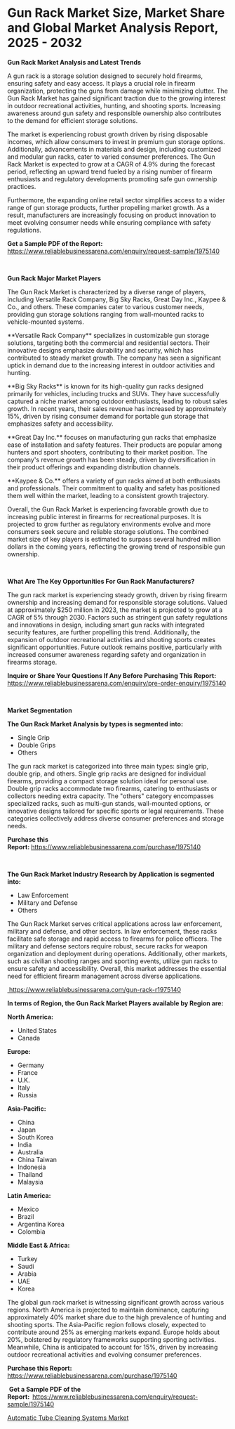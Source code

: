 <p><h1>Gun Rack Market Size, Market Share and Global Market Analysis Report, 2025 - 2032</h1></p><p><strong>Gun Rack Market Analysis and Latest Trends</strong></p>
<p><p>A gun rack is a storage solution designed to securely hold firearms, ensuring safety and easy access. It plays a crucial role in firearm organization, protecting the guns from damage while minimizing clutter. The Gun Rack Market has gained significant traction due to the growing interest in outdoor recreational activities, hunting, and shooting sports. Increasing awareness around gun safety and responsible ownership also contributes to the demand for efficient storage solutions.</p><p>The market is experiencing robust growth driven by rising disposable incomes, which allow consumers to invest in premium gun storage options. Additionally, advancements in materials and design, including customized and modular gun racks, cater to varied consumer preferences. The Gun Rack Market is expected to grow at a CAGR of 4.9% during the forecast period, reflecting an upward trend fueled by a rising number of firearm enthusiasts and regulatory developments promoting safe gun ownership practices.</p><p>Furthermore, the expanding online retail sector simplifies access to a wider range of gun storage products, further propelling market growth. As a result, manufacturers are increasingly focusing on product innovation to meet evolving consumer needs while ensuring compliance with safety regulations.</p></p>
<p><strong>Get a Sample PDF of the Report:&nbsp;</strong> <a href="https://www.reliablebusinessarena.com/enquiry/request-sample/1975140?utm_campaign=1943&utm_medium=2&utm_source=Github&utm_content=ia&utm_term=20022025&utm_id=gun-rack">https://www.reliablebusinessarena.com/enquiry/request-sample/1975140</a></p>
<p>&nbsp;</p>
<p><strong>Gun Rack Major Market Players</strong></p>
<p><p>The Gun Rack Market is characterized by a diverse range of players, including Versatile Rack Company, Big Sky Racks, Great Day Inc., Kaypee & Co., and others. These companies cater to various customer needs, providing gun storage solutions ranging from wall-mounted racks to vehicle-mounted systems.</p><p>**Versatile Rack Company** specializes in customizable gun storage solutions, targeting both the commercial and residential sectors. Their innovative designs emphasize durability and security, which has contributed to steady market growth. The company has seen a significant uptick in demand due to the increasing interest in outdoor activities and hunting.</p><p>**Big Sky Racks** is known for its high-quality gun racks designed primarily for vehicles, including trucks and SUVs. They have successfully captured a niche market among outdoor enthusiasts, leading to robust sales growth. In recent years, their sales revenue has increased by approximately 15%, driven by rising consumer demand for portable gun storage that emphasizes safety and accessibility.</p><p>**Great Day Inc.** focuses on manufacturing gun racks that emphasize ease of installation and safety features. Their products are popular among hunters and sport shooters, contributing to their market position. The company's revenue growth has been steady, driven by diversification in their product offerings and expanding distribution channels.</p><p>**Kaypee & Co.** offers a variety of gun racks aimed at both enthusiasts and professionals. Their commitment to quality and safety has positioned them well within the market, leading to a consistent growth trajectory. </p><p>Overall, the Gun Rack Market is experiencing favorable growth due to increasing public interest in firearms for recreational purposes. It is projected to grow further as regulatory environments evolve and more consumers seek secure and reliable storage solutions. The combined market size of key players is estimated to surpass several hundred million dollars in the coming years, reflecting the growing trend of responsible gun ownership.</p></p>
<p>&nbsp;</p>
<p><strong>What Are The Key Opportunities For Gun Rack Manufacturers?</strong></p>
<p><p>The gun rack market is experiencing steady growth, driven by rising firearm ownership and increasing demand for responsible storage solutions. Valued at approximately $250 million in 2023, the market is projected to grow at a CAGR of 5% through 2030. Factors such as stringent gun safety regulations and innovations in design, including smart gun racks with integrated security features, are further propelling this trend. Additionally, the expansion of outdoor recreational activities and shooting sports creates significant opportunities. Future outlook remains positive, particularly with increased consumer awareness regarding safety and organization in firearms storage.</p></p>
<p><strong>Inquire or Share Your Questions If Any Before Purchasing This Report:</strong> <a href="https://www.reliablebusinessarena.com/enquiry/pre-order-enquiry/1975140?utm_campaign=1943&utm_medium=2&utm_source=Github&utm_content=ia&utm_term=20022025&utm_id=gun-rack">https://www.reliablebusinessarena.com/enquiry/pre-order-enquiry/1975140</a></p>
<p>&nbsp;</p>
<p><strong>Market Segmentation</strong></p>
<p><strong>The Gun Rack Market Analysis by types is segmented into:</strong></p>
<p><ul><li>Single Grip</li><li>Double Grips</li><li>Others</li></ul></p>
<p><p>The gun rack market is categorized into three main types: single grip, double grip, and others. Single grip racks are designed for individual firearms, providing a compact storage solution ideal for personal use. Double grip racks accommodate two firearms, catering to enthusiasts or collectors needing extra capacity. The "others" category encompasses specialized racks, such as multi-gun stands, wall-mounted options, or innovative designs tailored for specific sports or legal requirements. These categories collectively address diverse consumer preferences and storage needs.</p></p>
<p><strong>Purchase this Report:&nbsp;</strong><a href="https://www.reliablebusinessarena.com/purchase/1975140?utm_campaign=1943&utm_medium=2&utm_source=Github&utm_content=ia&utm_term=20022025&utm_id=gun-rack">https://www.reliablebusinessarena.com/purchase/1975140</a></p>
<p>&nbsp;</p>
<p><strong>The Gun Rack Market Industry Research by Application is segmented into:</strong></p>
<p><ul><li>Law Enforcement</li><li>Military and Defense</li><li>Others</li></ul></p>
<p><p>The Gun Rack Market serves critical applications across law enforcement, military and defense, and other sectors. In law enforcement, these racks facilitate safe storage and rapid access to firearms for police officers. The military and defense sectors require robust, secure racks for weapon organization and deployment during operations. Additionally, other markets, such as civilian shooting ranges and sporting events, utilize gun racks to ensure safety and accessibility. Overall, this market addresses the essential need for efficient firearm management across diverse applications.</p></p>
<p><a href="https://www.reliablebusinessarena.com/gun-rack-r1975140?utm_campaign=1943&utm_medium=2&utm_source=Github&utm_content=ia&utm_term=20022025&utm_id=gun-rack">&nbsp;https://www.reliablebusinessarena.com/gun-rack-r1975140</a></p>
<p><strong>In terms of Region, the Gun Rack Market Players available by Region are:</strong></p>
<p>
    <p> <strong> North America: </strong>
        <ul>
            <li>United States</li>
            <li>Canada</li>
        </ul>
        </p> 
    <p> <strong> Europe: </strong>
        <ul>
            <li>Germany</li>
            <li>France</li>
            <li>U.K.</li>
            <li>Italy</li>
            <li>Russia</li>
        </ul>
        </p> 
    <p> <strong> Asia-Pacific: </strong>
        <ul>
            <li>China</li>
            <li>Japan</li>
            <li>South Korea</li>
            <li>India</li>
            <li>Australia</li>
            <li>China Taiwan</li>
            <li>Indonesia</li>
            <li>Thailand</li>
            <li>Malaysia</li>
        </ul>
        </p> 
    <p> <strong> Latin America: </strong>
        <ul>
            <li>Mexico</li>
            <li>Brazil</li>
            <li>Argentina Korea</li>
            <li>Colombia</li>
        </ul>
        </p> 
    <p> <strong> Middle East & Africa: </strong>
        <ul>
            <li>Turkey</li>
            <li>Saudi</li>
            <li>Arabia</li>
            <li>UAE</li>
            <li>Korea</li>
        </ul>
    </p>
    </p>
<p><p>The global gun rack market is witnessing significant growth across various regions. North America is projected to maintain dominance, capturing approximately 40% market share due to the high prevalence of hunting and shooting sports. The Asia-Pacific region follows closely, expected to contribute around 25% as emerging markets expand. Europe holds about 20%, bolstered by regulatory frameworks supporting sporting activities. Meanwhile, China is anticipated to account for 15%, driven by increasing outdoor recreational activities and evolving consumer preferences.</p></p>
<p><strong>Purchase this Report: </strong><a href="https://www.reliablebusinessarena.com/purchase/1975140?utm_campaign=1943&utm_medium=2&utm_source=Github&utm_content=ia&utm_term=20022025&utm_id=gun-rack">https://www.reliablebusinessarena.com/purchase/1975140</a></p>
<p>&nbsp;<strong>Get a Sample PDF of the Report:&nbsp;&nbsp;</strong><a href="https://www.reliablebusinessarena.com/enquiry/request-sample/1975140?utm_campaign=1943&utm_medium=2&utm_source=Github&utm_content=ia&utm_term=20022025&utm_id=gun-rack">https://www.reliablebusinessarena.com/enquiry/request-sample/1975140</a></p>
<p><strong></strong></p>
<p><p><a href="https://github.com/JakirUddin511/Market-Research-Report-List-1/blob/main/automatic-tube-cleaning-systems-market.md?utm_campaign=1943&utm_medium=2&utm_source=Github&utm_content=ia&utm_term=20022025&utm_id=gun-rack">Automatic Tube Cleaning Systems Market</a></p></p>